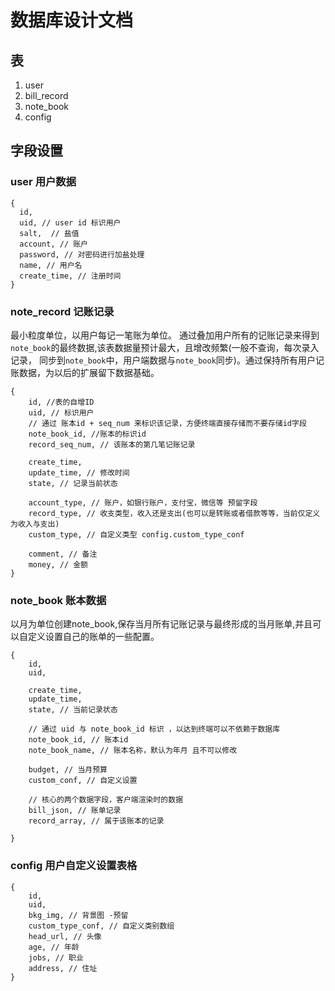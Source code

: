 # 数据库设计文档
## 表
1. user
2. bill_record
3. note_book
4. config

## 字段设置
### user 用户数据

```
{
  id, 
  uid, // user id 标识用户
  salt,  // 盐值 
  account, // 账户
  password, // 对密码进行加盐处理
  name, // 用户名 
  create_time, // 注册时间 
}
```
### note_record 记账记录
最小粒度单位，以用户每记一笔账为单位。
通过叠加用户所有的记账记录来得到`note_book`的最终数据,该表数据量预计最大，且增改频繁(一般不查询，每次录入记录，
同步到`note_book`中，用户端数据与`note_book`同步)。通过保持所有用户记账数据，为以后的扩展留下数据基础。

```
{
    id, //表的自增ID
    uid, // 标识用户
    // 通过 账本id + seq_num 来标识该记录，方便终端直接存储而不要存储id字段
    note_book_id, //账本的标识id
    record_seq_num, // 该账本的第几笔记账记录

    create_time,
    update_time, // 修改时间
    state, // 记录当前状态

    account_type, // 账户，如银行账户，支付宝，微信等 预留字段
    record_type, // 收支类型，收入还是支出(也可以是转账或者借款等等，当前仅定义为收入与支出)
    custom_type, // 自定义类型 config.custom_type_conf
  
    comment, // 备注
    money, // 金额
}
```
### note_book 账本数据
以月为单位创建note_book,保存当月所有记账记录与最终形成的当月账单,并且可以自定义设置自己的账单的一些配置。
```
{
    id,
    uid,

    create_time,
    update_time,
    state, // 当前记录状态

    // 通过 uid 与 note_book_id 标识 ，以达到终端可以不依赖于数据库
    note_book_id, // 账本id
    note_book_name, // 账本名称，默认为年月 且不可以修改

    budget, // 当月预算
    custom_conf, // 自定义设置

    // 核心的两个数据字段，客户端渲染时的数据
    bill_json, // 账单记录
    record_array, // 属于该账本的记录

}
```

### config 用户自定义设置表格

```
{
    id,
    uid,
    bkg_img, // 背景图 -预留
    custom_type_conf, // 自定义类别数组
    head_url, // 头像
    age, // 年龄
    jobs, // 职业
    address, // 住址
}
```


